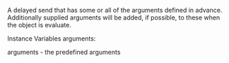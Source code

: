 A delayed send that has some or all of the arguments defined in advance. Additionally supplied arguments will be added, if possible, to these when the object is evaluate.

Instance Variables
	arguments:		<Array>

arguments
	- the predefined arguments
